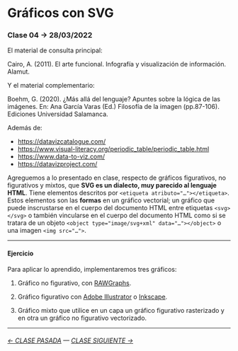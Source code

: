# Gráficos con SVG

### Clase 04 → 28/03/2022

El material de consulta principal:

Cairo, A. (2011). El arte funcional. Infografía y visualización de información. Alamut.

Y el material complementario:

Boehm, G. (2020). ¿Más allá del lenguaje? Apuntes sobre la lógica de las imágenes. En: Ana García Varas (Ed.) Filosofía de la imagen (pp.87-106). Ediciones Universidad Salamanca.

Además de:

- https://datavizcatalogue.com/
- https://www.visual-literacy.org/periodic_table/periodic_table.html
- https://www.data-to-viz.com/
- https://datavizproject.com/

Agreguemos a lo presentado en clase, respecto de gráficos figurativos, no figurativos y mixtos, que **SVG es un dialecto, muy parecido al lenguaje HTML**. Tiene elementos descritos por `<etiqueta atributo="…"></etiqueta>`. Estos elementos son las **formas** en un gráfico vectorial; un gráfico que puede inscrustarse en el cuerpo del documento HTML entre etiquetas `<svg></svg>` o también vincularse en el cuerpo del documento HTML como si se tratara de un objeto `<object type="image/svg+xml" data="…"></object>` o una imagen `<img src="…">`.

- - - - - - - - 

#### Ejercicio

Para aplicar lo aprendido, implementaremos tres gráficos:

1. Gráfico no figurativo, con [RAWGraphs](https://app.rawgraphs.io/).

2. Gráfico figurativo con [Adobe Illustrator](https://www.adobe.com/la/products/illustrator.html) o [Inkscape](https://inkscape.org/es/).

3. Gráfico mixto que utilice en un capa un gráfico figurativo rasterizado y en otra un gráfico no figurativo vectorizado.

- - - - - - - 

###### [← CLASE PASADA](https://github.com/profesorfaco/dno075-2022-1/tree/main/clase-03) — [CLASE SIGUIENTE →](https://github.com/profesorfaco/dno075-2022-1/tree/main/clase-05) 
